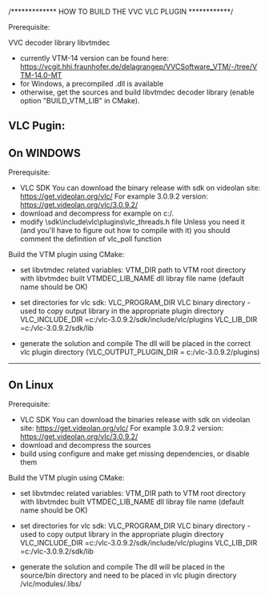 /************* HOW TO BUILD THE VVC VLC PLUGIN ************/

Prerequisite:

VVC decoder library libvtmdec
- currently VTM-14 version can be found here:
  https://vcgit.hhi.fraunhofer.de/delagrangep/VVCSoftware_VTM/-/tree/VTM-14.0-MT
- for Windows, a precompiled .dll is available
- otherwise, get the sources and build libvtmdec decoder library (enable option "BUILD_VTM_LIB" in CMake).


VLC Pugin:
-------------------
On WINDOWS
-------------------

Prerequisite:
  - VLC SDK
  You can download the binary release with sdk on videolan site: https://get.videolan.org/vlc/
  For example 3.0.9.2 version: https://get.videolan.org/vlc/3.0.9.2/
  - download and decompress for example on c:/.
  - modify \sdk\include\vlc\plugins\vlc_threads.h file
  Unless you need it (and you'll have to figure out how to compile with it) 
  you should comment the definition of vlc_poll function 

Build the VTM plugin using CMake:
- set libvtmdec related variables:
  VTM_DIR               path to VTM root directory with libvtmdec built
  VTMDEC_LIB_NAME       dll libray file name (default name should be OK)

- set directories for vlc sdk:
  VLC_PROGRAM_DIR       VLC binary directory - used to copy output library in the appropriate plugin directory
  VLC_INCLUDE_DIR       =c:/vlc-3.0.9.2/sdk/include/vlc/plugins
  VLC_LIB_DIR           =c:/vlc-3.0.9.2/sdk/lib

- generate the solution and compile
  The dll will be placed in the correct vlc plugin directory (VLC_OUTPUT_PLUGIN_DIR = c:/vlc-3.0.9.2/plugins)

-------------------
On Linux
-------------------

Prerequisite:
  - VLC SDK
  You can download the binaries release with sdk on videolan site: https://get.videolan.org/vlc/
  For example 3.0.9.2 version: https://get.videolan.org/vlc/3.0.9.2/
  - download and decompress the sources
  - build using configure and make
  get missing dependencies, or disable them

Build the VTM plugin using CMake:
- set libvtmdec related variables:
  VTM_DIR               path to VTM root directory with libvtmdec built
  VTMDEC_LIB_NAME       dll libray file name (default name should be OK)

- set directories for vlc sdk:
  VLC_PROGRAM_DIR       VLC binary directory - used to copy output library in the appropriate plugin directory
  VLC_INCLUDE_DIR       =c:/vlc-3.0.9.2/sdk/include/vlc/plugins
  VLC_LIB_DIR           =c:/vlc-3.0.9.2/sdk/lib

- generate the solution and compile
  The dll will be placed in the source/bin directory and need to be placed in vlc plugin directory /vlc/modules/.libs/

